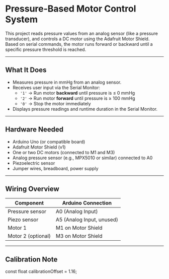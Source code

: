 # Pressure-Based Motor Control System

This project reads pressure values from an analog sensor (like a pressure transducer), and controls a DC motor using the Adafruit Motor Shield. Based on serial commands, the motor runs forward or backward until a specific pressure threshold is reached.

---

##  What It Does

- Measures pressure in mmHg from an analog sensor.
- Receives user input via the Serial Monitor:
  - `'1'` → Run motor **backward** until pressure is ≤ 0 mmHg
  - `'2'` → Run motor **forward** until pressure is ≥ 100 mmHg
  - `'0'` → Stop the motor immediately
- Displays pressure readings and runtime duration in the Serial Monitor.

---

##  Hardware Needed

-  Arduino Uno (or compatible board)
-  Adafruit Motor Shield (v1)
-  One or two DC motors (connected to M1 and M3)
-  Analog pressure sensor (e.g., MPX5010 or similar) connected to A0
-  Piezoelectric sensor 
-  Jumper wires, breadboard, power supply

---

##  Wiring Overview

| Component          | Arduino Connection     |
|-------------------|------------------------|
| Pressure sensor    | A0 (Analog Input)      |
| Piezo sensor       | A5 (Analog Input, unused) |
| Motor 1            | M1 on Motor Shield     |
| Motor 2 (optional) | M3 on Motor Shield     |

---


##  Calibration Note

const float calibrationOffset = 1.16;

